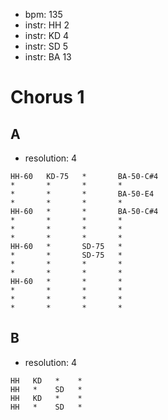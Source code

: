 * bpm:    135
* instr:  HH 2
* instr:  KD 4
* instr:  SD 5
* instr:  BA 13



Chorus 1
===============================================================================

## A

* resolution: 4

````````````````````````````````````
HH-60   KD-75   *       BA-50-C#4
*       *       *       *
*       *       *       BA-50-E4
*       *       *       *
HH-60   *       *       BA-50-C#4
*       *       *       *
*       *       *       *
*       *       *       *
HH-60   *       SD-75   *
*       *       SD-75   *
*       *       *       *
*       *       *       *
HH-60   *       *       *
*       *       *       *
*       *       *       *
*       *       *       *
````````````````````````````````````

## B

* resolution: 4

````````````````````````````````````
HH   KD   *    *
HH   *    SD   *
HH   KD   *    *
HH   *    SD   *
````````````````````````````````````
